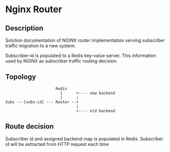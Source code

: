 # Nginx Router

## Description

Solution documentation of NGINX router implementation serving subscriber traffic migration to a new system. 

Subscriber-id is populated to a Redis key-value server. This information used by NGINX as subscriber traffic routing decision.

## Topology

```
                      Redis
                        |      +---- new backend
                        |      |
Subs ---[subs-id] --- Router --+
                               |
                               +---- old backend

```

## Route decision

Subscriber id and assigned backend map is populated in Redis. Subscriber id will be extracted from HTTP request each time

